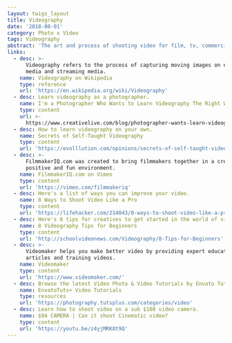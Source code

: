 ```yaml
---
layout: twigs_layout
title: Videography
date: '2018-08-01'
category: Photo x Video
tags: Videography
abstract: 'The art and process of shooting video for film, tv, commercial and the web.'
links:
  - desc: >-
      Videography refers to the process of capturing moving images on electronic
      media and streaming media.
    name: Videography on Wikipedia
    type: reference
    url: 'https://en.wikipedia.org/wiki/Videography'
  - desc: Learn videography as a photographer.
    name: I'm a Photographer Who Wants to Learn Videography The Right Way
    type: content
    url: >-
      https://www.creativelive.com/blog/photographer-wants-learn-videography-heres-how/
  - desc: How to learn videography on your own.
    name: Secrets of Self-Taught Videography
    type: content
    url: 'https://evolllution.com/opinions/secrets-of-self-taught-videography/'
  - desc: >-
      FilmmakerIQ.com was created to bring filmmakers together in a creative,
      positive and fun environment.
    name: FilmmakerIQ.com on Vimeo
    type: content
    url: 'https://vimeo.com/filmmakeriq'
  - desc: Here's a list of ways you can improve your video.
    name: 8 Ways to Shoot Video Like a Pro
    type: content
    url: 'https://lifehacker.com/214043/8-ways-to-shoot-video-like-a-pro'
  - desc: Here's 8 tips for creatives to get started in the world of videography.
    name: 8 Videography Tips for Beginners
    type: content
    url: 'http://schoolvideonews.com/Videography/8-Tips-for-Beginners'
  - desc: >-
      Videomaker helps you make better video by providing expert educational
      articles and training videos.
    name: Videomaker
    type: content
    url: 'https://www.videomaker.com/'
  - desc: Browse the latest Video Photo & Video Tutorials by Envato Tuts+
    name: EnvatoTuts+ Video Tutorials
    type: resources
    url: 'https://photography.tutsplus.com/categories/video'
  - desc: Learn how to shoot video on a sub $100 video camera.
    name: $94 CAMERA | Can it shoot Cinematic video?
    type: content
    url: 'https://youtu.be/z4yjMRK8t9Q'
---
```

